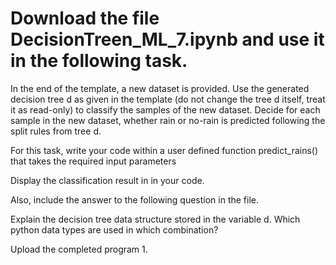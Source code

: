 # Download the file DecisionTreen_ML_7.ipynb and use it in the following task.

In the end of the template, a new dataset is provided. Use the generated decision tree d as given in the template (do not change the tree d itself,
treat it as read-only) to classify the samples of the new dataset. Decide for each sample in the new dataset, whether rain or no-rain is predicted following the split rules from tree d. 

For this task, write your code within a user defined function predict_rains() that takes the required input parameters

Display the classification result in in your code.

Also, include the answer to the following question in the file.

Explain the decision tree data structure stored in the variable d. Which python data types are used in which combination?

Upload the completed program 1.
